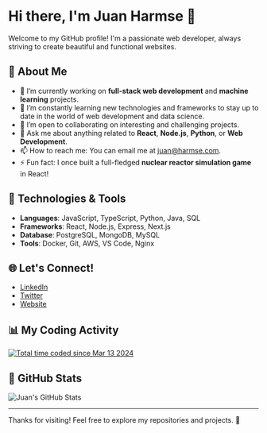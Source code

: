 # Hi there, I'm Juan Harmse 👋

Welcome to my GitHub profile! I'm a passionate web developer, always striving to create beautiful and functional websites.

## 🚀 About Me

- 🔭 I’m currently working on **full-stack web development** and **machine learning** projects.
- 🌱 I’m constantly learning new technologies and frameworks to stay up to date in the world of web development and data science.
- 👯 I’m open to collaborating on interesting and challenging projects.
- 💬 Ask me about anything related to **React**, **Node.js**, **Python**, or **Web Development**.
- 📫 How to reach me: You can email me at [juan@harmse.com](mailto:juan@harmse.com).
- ⚡ Fun fact: I once built a full-fledged **nuclear reactor simulation game** in React!

## 🔧 Technologies & Tools

- **Languages**: JavaScript, TypeScript, Python, Java, SQL
- **Frameworks**: React, Node.js, Express, Next.js
- **Database**: PostgreSQL, MongoDB, MySQL
- **Tools**: Docker, Git, AWS, VS Code, Nginx

## 🌐 Let's Connect!

- [LinkedIn](https://www.linkedin.com/in/juanharmse)
- [Twitter](https://twitter.com/juanharmse)
- [Website](https://www.juanharmse.com)

## 📊 My Coding Activity

<a href="https://wakatime.com/@018e38c4-08b1-4122-a35f-e35f4e6a0fe5">
  <img src="https://wakatime.com/badge/user/018e38c4-08b1-4122-a35f-e35f4e6a0fe5.svg" alt="Total time coded since Mar 13 2024" />
</a>

## 🌟 GitHub Stats

![Juan's GitHub Stats](https://github-readme-stats.vercel.app/api?username=HarmseJ&show_icons=true&hide=prs&count_private=true&hide_title=true&theme=radical)

---

Thanks for visiting! Feel free to explore my repositories and projects. 🚀
